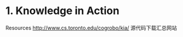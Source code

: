 # 1. Knowledge in Action


Resources
http://www.cs.toronto.edu/cogrobo/kia/ 源代码下载汇总网站

















































